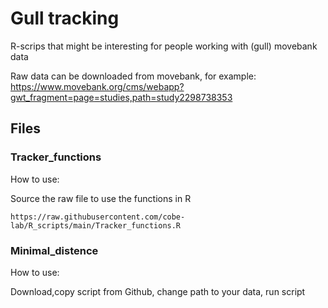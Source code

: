 # Gull tracking
R-scrips that might be interesting for people working with (gull) movebank data

Raw data can be downloaded from movebank, for example: https://www.movebank.org/cms/webapp?gwt_fragment=page=studies,path=study2298738353 

## Files

### Tracker_functions
How to use: 

Source the raw file to use the functions in R

```https://raw.githubusercontent.com/cobe-lab/R_scripts/main/Tracker_functions.R```

### Minimal_distence
How to use:

Download,copy script from Github, change path to your data, run script
